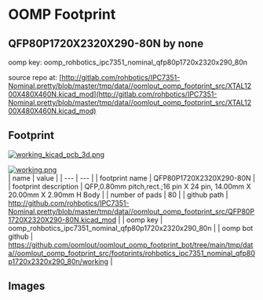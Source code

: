 # OOMP Footprint  
## QFP80P1720X2320X290-80N  by none  
  
oomp key: oomp_rohbotics_ipc7351_nominal_qfp80p1720x2320x290_80n  
  
source repo at: [http://gitlab.com/rohbotics/IPC7351-Nominal.pretty/blob/master/tmp/data//oomlout_oomp_footprint_src/XTAL1200X480X460N.kicad_mod](http://gitlab.com/rohbotics/IPC7351-Nominal.pretty/blob/master/tmp/data//oomlout_oomp_footprint_src/XTAL1200X480X460N.kicad_mod)  
## Footprint  
  
[![working_kicad_pcb_3d.png](working_kicad_pcb_3d_600.png)](working_kicad_pcb_3d.png)  
  
[![working.png](working_600.png)](working.png)  
| name | value | 
| --- | --- | 
| footprint name | QFP80P1720X2320X290-80N | 
| footprint description | QFP,0.80mm pitch,rect.;16 pin X 24 pin, 14.00mm X 20.00mm X 2.90mm H Body | 
| number of pads | 80 | 
| github path | http://github.com/rohbotics/IPC7351-Nominal.pretty/blob/master/tmp/data//oomlout_oomp_footprint_src/QFP80P1720X2320X290-80N.kicad_mod | 
| oomp key | oomp_rohbotics_ipc7351_nominal_qfp80p1720x2320x290_80n | 
| oomp bot github | https://github.com/oomlout/oomlout_oomp_footprint_bot/tree/main/tmp/data//oomlout_oomp_footprint_src/footprints/rohbotics_ipc7351_nominal_qfp80p1720x2320x290_80n/working | 
## Images  
